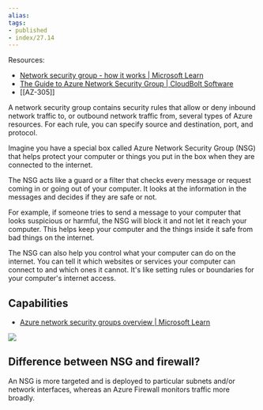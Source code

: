 ```yaml
---
alias:
tags:
- published
- index/27.14
---
```


Resources: 
- [Network security group - how it works | Microsoft Learn](https://learn.microsoft.com/en-us/azure/virtual-network/network-security-group-how-it-works)
- [The Guide to Azure Network Security Group | CloudBolt Software](https://www.cloudbolt.io/azure-costs/azure-nsg/)
- [[AZ-305]]

A network security group contains security rules that allow or deny inbound network traffic to, or outbound network traffic from, several types of Azure resources. For each rule, you can specify source and destination, port, and protocol.

Imagine you have a special box called Azure Network Security Group (NSG) that helps protect your computer or things you put in the box when they are connected to the internet.

The NSG acts like a guard or a filter that checks every message or request coming in or going out of your computer. It looks at the information in the messages and decides if they are safe or not.

For example, if someone tries to send a message to your computer that looks suspicious or harmful, the NSG will block it and not let it reach your computer. This helps keep your computer and the things inside it safe from bad things on the internet.

The NSG can also help you control what your computer can do on the internet. You can tell it which websites or services your computer can connect to and which ones it cannot. It's like setting rules or boundaries for your computer's internet access.

## Capabilities

- [Azure network security groups overview | Microsoft Learn](https://learn.microsoft.com/en-us/azure/virtual-network/network-security-groups-overview)

![](https://i.imgur.com/3e9mYiX.png)


## Difference between NSG and firewall?

An NSG is more targeted and is deployed to particular subnets and/or network interfaces, whereas an Azure Firewall monitors traffic more broadly.

